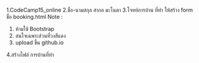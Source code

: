 1.CodeCamp15_online
2.ชื่อ-นามสกุล สากล มะโนตา
3.โจทย์การบ้าน ที่ทำ
ให้สร้าง form ชื่อ booking.html 
Note : 
1. ห้ามใช้ Bootstrap 
2. สนใจเฉพาะส่วนที่วงสีแดง
3. upload ขึ้น github.io    


4.สร้างไฟล์ การบ้านที่ทำ
